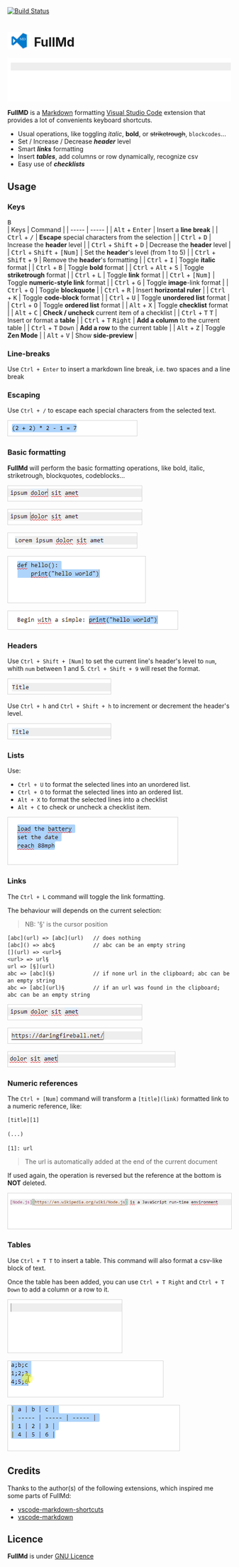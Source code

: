 [![Build Status](https://travis-ci.org/olinox14/FullMd.svg?branch=master)](https://travis-ci.org/olinox14/FullMd) 

# <img src="content/logo_min.png" style="vertical-align:bottom;"/> FullMd

![demo](/content/demo.gif)

**FullMD** is a [Markdown](https://daringfireball.net/projects/markdown/syntax) formatting [Visual Studio Code](https://code.visualstudio.com/) extension that provides a lot of convenients keyboard shortcuts.

* Usual operations, like toggling *italic*, **bold**, or ~~striketrough~~, `blockcodes`...
* Set / Increase / Decrease ***header*** level
* Smart ***links*** formatting
* Insert ***tables***, add columns or row dynamically, recognize csv
* Easy use of ***checklists***

## Usage

### Keys
<kbd>B</kbd>   
| Keys | Command |
| ----- | ----- |
| <kbd>Alt</kbd> + <kbd>Enter</kbd>  | Insert a **line break** |
| <kbd>Ctrl</kbd> + <kbd>/</kbd>  | **Escape** special characters from the selection |
| <kbd>Ctrl</kbd> + <kbd>D</kbd>  | Increase the **header** level |
| <kbd>Ctrl</kbd> + <kbd>Shift</kbd>  + <kbd>D</kbd> | Decrease the **header** level |
| <kbd>Ctrl</kbd> + <kbd>Shift</kbd>  + <kbd>[Num]</kbd> | Set the **header**'s level (from 1 to 5) |
| <kbd>Ctrl</kbd> + <kbd>Shift</kbd>  + <kbd>9</kbd> | Remove the **header**'s formatting |
| <kbd>Ctrl</kbd> + <kbd>I</kbd>  | Toggle **italic** format |
| <kbd>Ctrl</kbd> + <kbd>B</kbd>  | Toggle **bold** format |
| <kbd>Ctrl</kbd> + <kbd>Alt</kbd>  + <kbd>S</kbd> | Toggle **striketrough** format |
| <kbd>Ctrl</kbd> + <kbd>L</kbd>  | Toggle **link** format |
| <kbd>Ctrl</kbd> + <kbd>[Num]</kbd>  | Toggle **numeric-style link** format |
| <kbd>Ctrl</kbd> + <kbd>G</kbd>  | Toggle **image**-link format |
| <kbd>Ctrl</kbd> + <kbd>Q</kbd>  | Toggle **blockquote** |
| <kbd>Ctrl</kbd> + <kbd>R</kbd>  | Insert **horizontal ruler**  |
| <kbd>Ctrl</kbd> + <kbd>K</kbd>  | Toggle **code-block** format |
| <kbd>Ctrl</kbd> + <kbd>U</kbd>  | Toggle **unordered list** format |
| <kbd>Ctrl</kbd> + <kbd>O</kbd>  | Toggle **ordered list** format  |
| <kbd>Alt</kbd> + <kbd>X</kbd>  | Toggle **checklist** format   |
| <kbd>Alt</kbd> + <kbd>C</kbd>  | **Check / uncheck** current item of a checklist |
| <kbd>Ctrl</kbd> + <kbd>T</kbd>   <kbd>T</kbd> |  Insert or format a **table** |
| <kbd>Ctrl</kbd> + <kbd>T</kbd>   <kbd>Right</kbd> | **Add a column** to the current table  |
| <kbd>Ctrl</kbd> + <kbd>T</kbd>   <kbd>Down</kbd> | **Add a row** to the current table |
| <kbd>Alt</kbd> + <kbd>Z</kbd>  | Toggle **Zen Mode** |
| <kbd>Alt</kbd> + <kbd>V</kbd>  | Show **side-preview** |

### Line-breaks

Use `Ctrl + Enter` to insert a markdown line break, i.e. two spaces and a line break

### Escaping

Use `Ctrl + /` to escape each special characters from the selected text.

<kbd><img src="./content/escape.gif" style="border: solid 1px lightgrey;" /></kbd>

### Basic formatting

**FullMd** will perform the basic formatting operations, like bold, italic, striketrough, blockquotes, codeblocks...

<kbd><img src="./content/toggleItalic.gif" style="border: solid 1px lightgrey;" /></kbd>

<kbd><img src="./content/toggleBold.gif" style="border: solid 1px lightgrey;" /></kbd>

<kbd><img src="./content/toggleBlockquote.gif" style="border: solid 1px lightgrey;" /></kbd>

<kbd><img src="./content/toggleCodeblock1.gif" style="border: solid 1px lightgrey;" /></kbd>

<kbd><img src="./content/toggleCodeblock2.gif" style="border: solid 1px lightgrey;" /></kbd>

### Headers

Use `Ctrl + Shift + [Num]` to set the current line's header's level to `num`, whith `num` between 1 and 5. `Ctrl + Shift + 9` will reset the format.

<kbd><img src="./content/setHeader.gif" style="border: solid 1px lightgrey;" /></kbd>

Use `Ctrl + h` and `Ctrl + Shift + h` to increment or decrement the header's level.

<kbd><img src="./content/headerUpNDown.gif" style="border: solid 1px lightgrey;" /></kbd>

### Lists

Use:

* `Ctrl + U` to format the selected lines into an unordered list.
* `Ctrl + O` to format the selected lines into an ordered list.
* `Alt + X` to format the selected lines into a checklist
* `Alt + C` to check or uncheck a checklist item.

<kbd><img src="./content/toggleLists.gif" style="border: solid 1px lightgrey;" /></kbd>

### Links

The `Ctrl + L` command will toggle the link formatting.

The behaviour will depends on the current selection:
> NB: '§' is the cursor position

    [abc](url) => [abc](url)   // does nothing
    [abc]() => abc§            // abc can be an empty string
    [](url) => <url>§
    <url> => url§
    url => [§](url)
    abc => [abc](§)            // if none url in the clipboard; abc can be an empty string
    abc => [abc](url)§         // if an url was found in the clipboard; abc can be an empty string

<kbd><img src="./content/toggleLink1.gif" style="border: solid 1px lightgrey;" /></kbd>

<kbd><img src="./content/toggleLink2.gif" style="border: solid 1px lightgrey;" /></kbd>

<kbd><img src="./content/toggleLink3.gif" style="border: solid 1px lightgrey;" /></kbd>

### Numeric references

The `Ctrl + [Num]` command will transform a `[title](link)` formatted link to a numeric reference, like:

```
[title][1]

(...)

[1]: url
```

> The url is automatically added at the end of the current document

If used again, the operation is reversed but the reference at the bottom is **NOT** deleted.

<kbd><img src="./content/toggleNumLinks.gif" style="border: solid 1px lightgrey;" /></kbd>

### Tables

Use `Ctrl + T T` to insert a table. This command will also format a csv-like block of text.

Once the table has been added, you can use `Ctrl + T Right` and `Ctrl + T Down` to add a column or a row to it.

<kbd><img src="./content/insertTable2.gif" style="border: solid 1px lightgrey;" /></kbd>

<kbd><img src="./content/insertTable.gif" style="border: solid 1px lightgrey;" /></kbd>

<kbd><img src="./content/addCol.gif" style="border: solid 1px lightgrey;" /></kbd>

## Credits

Thanks to the author(s) of the following extensions, which inspired me some parts of FullMd:

* [vscode-markdown-shortcuts](https://github.com/mdickin/vscode-markdown-shortcuts)
* [vscode-markdown](https://github.com/yzhang-gh/vscode-markdown)

## Licence

**FullMd** is under [GNU Licence](LICENCE)